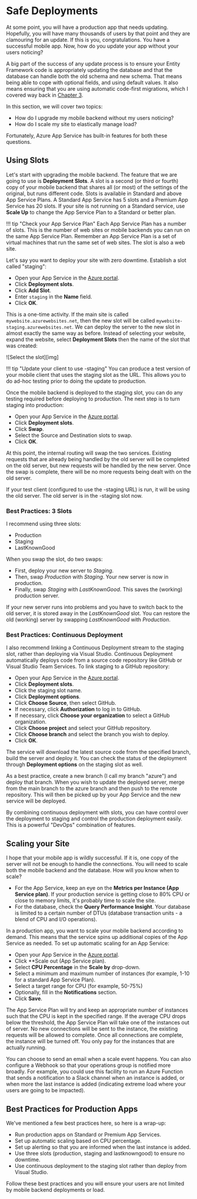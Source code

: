 # Safe Deployments

At some point, you will have a production app that needs updating.  Hopefully, you will have many thousands of users by that point and they are clamouring for an update.  If this is you, congratulations.  You have a successful mobile app.  Now, how do you update your app without your users noticing?

A big part of the success of any update process is to ensure your Entity Framework code is appropriately updating the database and that the database can handle both the old schema and new schema.  That means being able to cope with optional fields, and using default values.  It also means ensuring that you are using automatic code-first migrations, which I covered way back in [Chapter 3](../chapter3/server.md). 

In this section, we will cover two topics:

*  How do I upgrade my mobile backend without my users noticing?
*  How do I scale my site to elastically manage load?

Fortunately, Azure App Service has built-in features for both these questions.

## Using Slots

Let's start with upgrading the mobile backend.  The feature that we are going to use is **Deployment Slots**.  A slot is a second (or third or fourth) copy of your mobile backend that shares all (or most) of the settings of the original, but runs different code.  Slots is available in Standard and above App Service Plans.  A Standard App Service has 5 slots and a Premium App Service has 20 slots. If your site is not running on a Standard service, use **Scale Up** to change the App Service Plan to a Standard or better plan.

!!! tip "Check your App Service Plan"
    Each App Service Plan has a number of slots.  This is the number of web sites or mobile backends you can run on the same App Service Plan.  Remember an App Service Plan is a set of virtual machines that run the same set of web sites.   The slot is also a web site.

Let's say you want to deploy your site with zero downtime.  Establish a slot called "staging":

*  Open your App Service in the [Azure portal].
*  Click **Deployment slots**.
*  Click **Add Slot**.
*  Enter `staging` in the **Name** field.
*  Click **OK**.

This is a one-time activity.  If the main site is called `mywebsite.azurewebsites.net`, then the new slot will be called `mywebsite-staging.azurewebsites.net`.  We can deploy the server to the new slot in almost exactly the same way as before.  Instead of selecting your website, expand the website, select **Deployment Slots** then the name of the slot that was created:

![Select the slot][img]

!!! tip "Update your client to use -staging"
    You can produce a test version of your mobile client that uses the staging slot as the URL.  This allows you to do ad-hoc testing prior to doing the update to production.

Once the mobile backend is deployed to the staging slot, you can do any testing required before deploying to production.  The next step is to turn staging into production:

*  Open your App Service in the [Azure portal].
*  Click **Deployment slots**.
*  Click **Swap**.
*  Select the Source and Destination slots to swap.
*  Click **OK**.

At this point, the internal routing will swap the two services.  Existing requests that are already being handled by the old server will be completed on the old server, but new requests will be handled by the new server.  Once the swap is complete, there will be no more requests being dealt with on the old server.  

If your test client (configured to use the -staging URL) is run, it will be using the old server.  The old server is in the -staging slot now.

### Best Practices: 3 Slots

I recommend using three slots:

*  Production
*  Staging
*  LastKnownGood

When you swap the slot, do two swaps:

*  First, deploy your new server to _Staging_.
*  Then, swap _Production_ with _Staging_.  Your new server is now in production.
*  Finally, swap _Staging_ with _LastKnownGood_.  This saves the (working) production server.

If your new server runs into problems and you have to switch back to the old server, it is stored away in the _LastKnownGood_ slot.  You can restore the old (working) server by swapping _LastKnownGood_ with _Production_.

### Best Practices: Continuous Deployment

I also recommend linking a Continuous Deployment stream to the staging slot, rather than deploying via Visual Studio.  Continuous Deployment automatically deploys code from a source code repository like GitHub or Visual Studio Team Services.  To link staging to a GitHub repository:

*  Open your App Service in the [Azure portal].
*  Click **Deployment slots**.
*  Click the staging slot name.
*  Click **Deployment options**.
*  Click **Choose Source**, then select GitHub.
*  If necessary, click **Authorization** to log in to GitHub.
*  If necessary, click **Choose your organization** to select a GitHub organization.
*  Click **Choose project** and select your GitHub repository.
*  Click **Choose branch** and select the branch you wish to deploy.
*  Click **OK**.

The service will download the latest source code from the specified branch, build the server and deploy it.  You can check the status of the deployment through **Deployment options** on the staging slot as well.

As a best practice, create a new branch (I call my branch "azure") and deploy that branch.  When you wish to update the deployed server, merge from the main branch to the azure branch and then push to the remote repository.  This will then be picked up by your App Service and the new service will be deployed.

By combining continuous deployment with slots, you can have control over the deployment to staging and control the production deployment easily.  This is a powerful "DevOps" combination of features.

## Scaling your Site

I hope that your mobile app is wildly successful.  If it is, one copy of the server will not be enough to handle the connections.  You will need to scale both the mobile backend and the database.  How will you know when to scale?

*  For the App Service, keep an eye on the **Metrics per Instance (App Service plan)**.  If your production service is getting close to 80% CPU or close to memory limits, it's probably time to scale the site.
*  For the database, check the **Query Performance Insight**.  Your database is limited to a certain number of DTUs (database transaction units - a blend of CPU and I/O operations).

In a production app, you want to scale your mobile backend according to demand.  This means that the service spins up additional copies of the App Service as needed.  To set up automatic scaling for an App Service:

*  Open your App Service in the [Azure portal].
*  Click **Scale out (App Service plan).
*  Select **CPU Percentage** in the **Scale by** drop-down.
*  Select a minimum and maximum number of instances (for example, 1-10 for a standard App Service Plan).
*  Select a target range for CPU (for example, 50-75%)
*  Optionally, fill in the **Notifications** section.
*  Click **Save**.

The App Service Plan will try and keep an appropriate number of instances such that the CPU is kept in the specified range.  If the average CPU drops below the threshold, the App Service Plan will take one of the instances out of server.  No new connections will be sent to the instance, the existing requests will be allowed to complete.  Once all connections are complete, the instance will be turned off.   You only pay for the instances that are actually running.

You can choose to send an email when a scale event happens.  You can also configure a Webhook so that your operations group is notified more broadly.  For example, you could use this facility to run an Azure Function that sends a notification to a Slack channel when an instance is added, or when more the last instance is added (indicating extreme load where your users are going to be impacted).

## Best Practices for Production Apps

We've mentioned a few best practices here, so here is a wrap-up:

*  Run production apps on Standard or Premium App Services.
*  Set up automatic scaling based on CPU percentage.
*  Set up alerting so that you are informed when the last instance is added.
*  Use three slots (production, staging and lastknowngood) to ensure no downtime.
*  Use continuous deployment to the staging slot rather than deploy from Visual Studio.

Follow these best practices and you will ensure your users are not limited by mobile backend deployments or load.

<!-- Images -->
[img1]: ./img/publish-to-slot.PNG

<!-- Links -->
[Azure portal]: https://portal.azure.com

